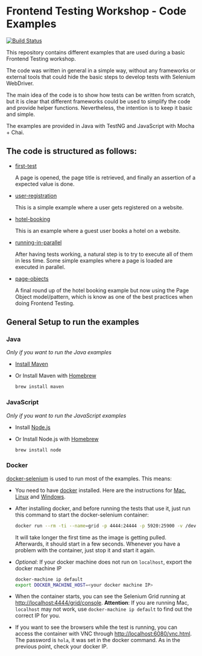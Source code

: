 # Frontend Testing Workshop - Code Examples

[![Build Status](https://travis-ci.org/elgalu/frontend_testing.svg?branch=master)](https://travis-ci.org/elgalu/frontend_testing)

This repository contains different examples that are used during a basic Frontend Testing workshop.

The code was written in general in a simple way, without any frameworks or external tools that could hide the basic
steps to develop tests with Selenium WebDriver.

The main idea of the code is to show how tests can be written from scratch, but it is clear that different frameworks
could be used to simplify the code and provide helper functions. Nevertheless, the intention is to keep it basic and
simple.

The examples are provided in Java with TestNG and JavaScript with Mocha + Chai.

## The code is structured as follows:
* [first-test](https://github.com/diemol/frontend_testing/tree/master/first-test)

    A page is opened, the page title is retrieved, and finally an assertion of a expected value is done.
* [user-registration](https://github.com/diemol/frontend_testing/tree/master/user-registration)

    This is a simple example where a user gets registered on a website.
* [hotel-booking](https://github.com/diemol/frontend_testing/tree/master/hotel-booking)

    This is an example where a guest user books a hotel on a website.
* [running-in-parallel](https://github.com/diemol/frontend_testing/tree/master/running-in-parallel)

    After having tests working, a natural step is to try to execute all of them in less time. Some simple examples where a page is loaded are executed in parallel.
* [page-objects](https://github.com/diemol/frontend_testing/tree/master/page-objects)

    A final round up of the hotel booking example but now using the Page Object model/pattern, which is know as one of the best practices when doing Frontend Testing.


## General Setup to run the examples

### Java
_Only if you want to run the Java examples_
* [Install Maven](https://maven.apache.org/install.html)
* Or Install Maven with [Homebrew](http://brew.sh/)

    ```sh
    brew install maven
    ```

### JavaScript
_Only if you want to run the JavaScript examples_
* Install [Node.js](https://nodejs.org/en/)
* Or Install Node.js with [Homebrew](http://brew.sh/)

    ```sh
    brew install node
    ```

### Docker
[docker-selenium](https://github.com/elgalu/docker-selenium) is used to run most of the examples.
This means:
* You need to have [docker](https://www.docker.com/) installed. Here are the instructions for [Mac](https://docs.docker.com/mac/), [Linux](https://docs.docker.com/linux/) and [Windows](https://docs.docker.com/windows/).
* After installing docker, and before running the tests that use it, just run this command to start the docker-selenium container:

  ```sh
  docker run --rm -ti --name=grid -p 4444:24444 -p 5920:25900 -v /dev/shm:/dev/shm -p 6080:26080 -e NOVNC=true -e VNC_PASSWORD=hola elgalu/selenium
  ```
  It will take longer the first time as the image is getting pulled. Afterwards, it should start in a few seconds. Whenever you have a problem with the container, just stop it and start it again.

* _Optional_: If your docker machine does not run on `localhost`, export the docker machine IP
  ```sh
  docker-machine ip default
  export DOCKER_MACHINE_HOST=<your docker machine IP>
  ```

* When the container starts, you can see the Selenium Grid running at [http://localhost:4444/grid/console](http://localhost:4444/grid/console). **Attention**: If you are running Mac, `localhost` may not work, use `docker-machine ip default` to find out the correct IP for you.

* If you want to see the browsers while the test is running, you can access the container with VNC through [http://localhost:6080/vnc.html](http://localhost:6080/vnc.html). The password is `hola`, it was set in the docker command. As in the previous point, check your docker IP.


